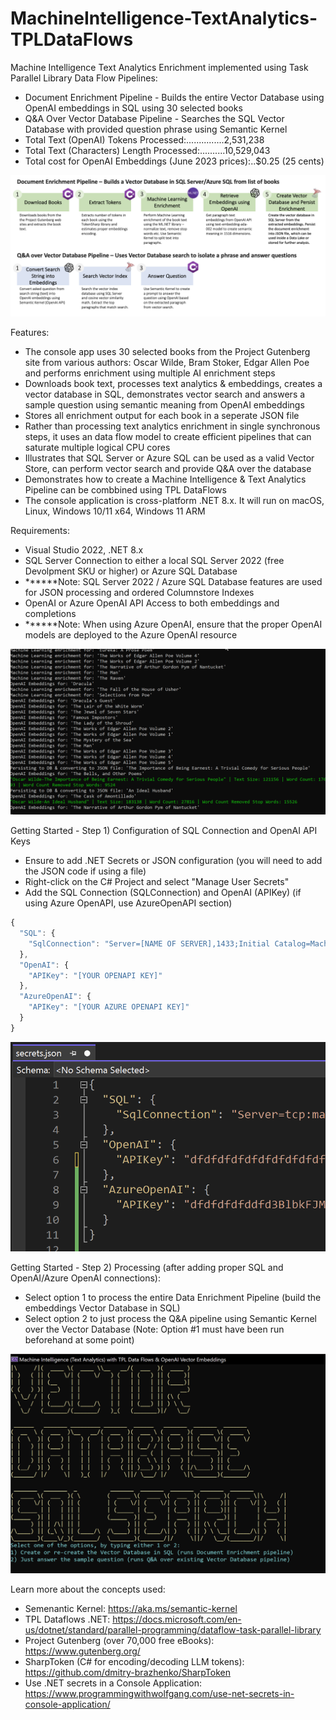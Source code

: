 # MachineIntelligence-TextAnalytics-TPLDataFlows

Machine Intelligence Text Analytics Enrichment implemented using Task Parallel Library Data Flow Pipelines:
* Document Enrichment Pipeline - Builds the entire Vector Database using OpenAI embeddings in SQL using 30 selected books
* Q&A Over Vector Database Pipeline - Searches the SQL Vector Database with provided question phrase using Semantic Kernel
* Total Text (OpenAI) Tokens Processed:...............2,531,238  
* Total Text (Characters) Length Processed:..........10,529,043
* Total cost for OpenAI Embeddings (June 2023 prices):..$0.25 (25 cents)

![TPL Pipeline](https://github.com/bartczernicki/MachineIntelligence-TextAnalytics-TPLDataFlows/blob/master/TPLDataFlows-Pipeline.png)

Features:
* The console app uses 30 selected books from the Project Gutenberg site from various authors: Oscar Wilde, Bram Stoker, Edgar Allen Poe and performs enrichment using multiple AI enrichment steps
* Downloads book text, processes text analytics & embeddings, creates a vector database in SQL, demonstrates vector search and answers a sample question using semantic meaning from OpenAI embeddings
* Stores all enrichment output for each book in a seperate JSON file
* Rather than processing text analytics enrichment in single synchronous steps, it uses an data flow model to create efficient pipelines that can saturate multiple logical CPU cores  
* Illustrates that SQL Server or Azure SQL can be used as a valid Vector Store, can perform vector search and provide Q&A over the database
* Demonstrates how to create a Machine Intelligence & Text Analytics Pipeline can be combbined using TPL DataFlows
* The console application is cross-platform .NET 8.x. It will run on macOS, Linux, Windows 10/11 x64, Windows 11 ARM

Requirements:
* Visual Studio 2022, .NET 8.x
* SQL Server Connection to either a local SQL Server 2022 (free Devolpment SKU or higher) or Azure SQL Database
* ******Note: SQL Server 2022 / Azure SQL Database features are used for JSON processing and ordered Columnstore Indexes
* OpenAI or Azure OpenAI API Access to both embeddings and completions
* ******Note: When using Azure OpenAI, ensure that the proper OpenAI models are deployed to the Azure OpenAI resource

![Training Job](https://github.com/bartczernicki/MachineIntelligence-TextAnalytics-TPLDataFlows/blob/master/TPLVectorEmbeddingsProcessingConsole.gif)

Getting Started - Step 1) Configuration of SQL Connection and OpenAI API Keys
* Ensure to add .NET Secrets or JSON configuration (you will need to add the JSON code if using a file)
* Right-click on the C# Project and select "Manage User Secrets"
* Add the SQL Connection (SQLConnection) and OpenAI (APIKey) (if using Azure OpenAPI, use AzureOpenAPI section)  

```javascript
{
  "SQL": {
    "SqlConnection": "Server=[NAME OF SERVER],1433;Initial Catalog=MachineIntelligenceDb;Persist Security Info=False;User ID=[USERID];Password=[PASSWORD];MultipleActiveResultSets=False;Encrypt=True;TrustServerCertificate=False;Connection Timeout=5000;"
  },
  "OpenAI": {
    "APIKey": "[YOUR OPENAPI KEY]"
  },
  "AzureOpenAI": {
    "APIKey": "[YOUR AZURE OPENAPI KEY]"
  }
}
```

![Getting Started - Console App](https://github.com/bartczernicki/MachineIntelligence-TextAnalytics-TPLDataFlows/blob/master/TPLDataFlows-Secrets.png)

Getting Started - Step 2) Processing (after adding proper SQL and OpenAI/Azure OpenAI connections):
* Select option 1 to process the entire Data Enrichment Pipeline (build the embeddings Vector Database in SQL)
* Select option 2 to just process the Q&A pipeline using Semantic Kernel over the Vector Database (Note: Option #1 must have been run beforehand at some point)

![Getting Started - Console App](https://github.com/bartczernicki/MachineIntelligence-TextAnalytics-TPLDataFlows/blob/master/TPLDataFlows-ConsoleApp.png)

Learn more about the concepts used:
* Semenantic Kernel: https://aka.ms/semantic-kernel
* TPL Dataflows .NET: https://docs.microsoft.com/en-us/dotnet/standard/parallel-programming/dataflow-task-parallel-library
* Project Gutenberg (over 70,000 free eBooks): https://www.gutenberg.org/
* SharpToken (C# for encoding/decoding LLM tokens): https://github.com/dmitry-brazhenko/SharpToken
* Use .NET secrets in a Console Application: https://www.programmingwithwolfgang.com/use-net-secrets-in-console-application/  
